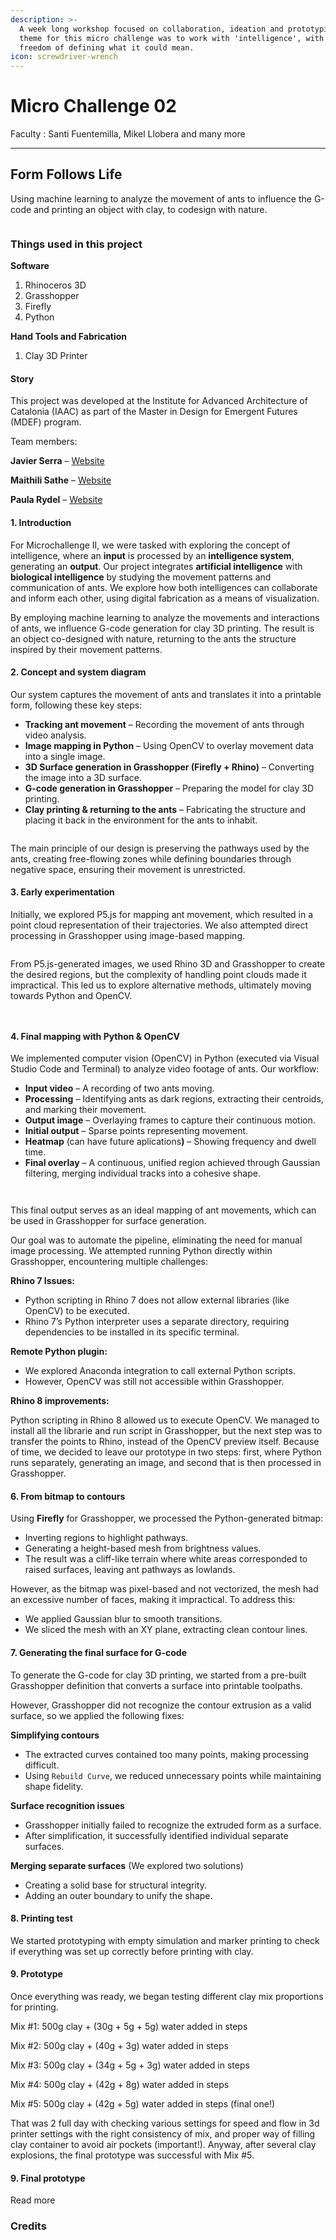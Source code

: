 ```yaml
---
description: >-
  A week long workshop focused on collaboration, ideation and prototyping. The
  theme for this micro challenge was to work with 'intelligence', with the
  freedom of defining what it could mean.
icon: screwdriver-wrench
---
```


# Micro Challenge 02

Faculty : Santi Fuentemilla, Mikel Llobera and many more

***

## Form Follows Life

Using machine learning to analyze the movement of ants to influence the G-code and printing an object with clay, to codesign with nature.



<figure><img src="../../.gitbook/assets/ezgif.com-video-to-gif-converter (3).gif" alt=""><figcaption></figcaption></figure>

### Things used in this project



**Software**&#x20;

1. Rhinoceros 3D
2. Grasshopper
3. Firefly
4. Python

**Hand Tools and Fabrication**&#x20;

1. Clay 3D Printer&#x20;

#### Story

This project was developed at the Institute for Advanced Architecture of Catalonia (IAAC) as part of the Master in Design for Emergent Futures (MDEF) program.

Team members:

**Javier Serra** – [Website](https://javierserraa.gitbook.io/home)

**Maithili Sathe** – [Website](https://maithilis.gitbook.io/mdef-archive)

**Paula Rydel** – [Website](https://futuresdrafts.wixsite.com/paularydel)

#### 1. Introduction <a href="#toc-1--introduction-0" id="toc-1--introduction-0"></a>

For Microchallenge II, we were tasked with exploring the concept of intelligence, where an **input** is processed by an **intelligence system**, generating an **output**. Our project integrates **artificial intelligence** with **biological intelligence** by studying the movement patterns and communication of ants. We explore how both intelligences can collaborate and inform each other, using digital fabrication as a means of visualization.

By employing machine learning to analyze the movements and interactions of ants, we influence G-code generation for clay 3D printing. The result is an object co-designed with nature, returning to the ants the structure inspired by their movement patterns.

#### 2. Concept and system diagram <a href="#toc-2--concept-and-system-diagram-1" id="toc-2--concept-and-system-diagram-1"></a>

Our system captures the movement of ants and translates it into a printable form, following these key steps:

* **Tracking ant movement** – Recording the movement of ants through video analysis.
* **Image mapping in Python** – Using OpenCV to overlay movement data into a single image.
* **3D Surface generation in Grasshopper (Firefly + Rhino)** – Converting the image into a 3D surface.
* **G-code generation in Grasshopper** – Preparing the model for clay 3D printing.
* **Clay printing & returning to the ants** – Fabricating the structure and placing it back in the environment for the ants to inhabit.



<figure><img src="../../.gitbook/assets/image (4).png" alt=""><figcaption></figcaption></figure>

The main principle of our design is preserving the pathways used by the ants, creating free-flowing zones while defining boundaries through negative space, ensuring their movement is unrestricted.

#### 3. Early experimentation <a href="#toc-3--early-experimentation-2" id="toc-3--early-experimentation-2"></a>

Initially, we explored P5.js for mapping ant movement, which resulted in a point cloud representation of their trajectories. We also attempted direct processing in Grasshopper using image-based mapping.

<figure><img src="../../.gitbook/assets/image (3).png" alt=""><figcaption></figcaption></figure>

From P5.js-generated images, we used Rhino 3D and Grasshopper to create the desired regions, but the complexity of handling point clouds made it impractical. This led us to explore alternative methods, ultimately moving towards Python and OpenCV.

<figure><img src="../../.gitbook/assets/image (5).png" alt=""><figcaption></figcaption></figure>



<figure><img src="../../.gitbook/assets/Screenshot 2025-03-05 111536.png" alt=""><figcaption></figcaption></figure>

#### 4. Final mapping with Python & OpenCV <a href="#toc-4--final-mapping-with-python--amp--opencv-3" id="toc-4--final-mapping-with-python--amp--opencv-3"></a>

We implemented computer vision (OpenCV) in Python (executed via Visual Studio Code and Terminal) to analyze video footage of ants. Our workflow:

* **Input video** – A recording of two ants moving.
* **Processing** – Identifying ants as dark regions, extracting their centroids, and marking their movement.
* **Output image** – Overlaying frames to capture their continuous motion.
* **Initial output** – Sparse points representing movement.
* **Heatmap** (can have future aplication&#x73;**)** – Showing frequency and dwell time.
* **Final overlay** – A continuous, unified region achieved through Gaussian filtering, merging individual tracks into a cohesive shape.

<figure><img src="../../.gitbook/assets/ezgif.com-video-to-gif-converter (1) (1).gif" alt=""><figcaption></figcaption></figure>

<figure><img src="../../.gitbook/assets/image (6).png" alt=""><figcaption></figcaption></figure>

This final output serves as an ideal mapping of ant movements, which can be used in Grasshopper for surface generation.

Our goal was to automate the pipeline, eliminating the need for manual image processing. We attempted running Python directly within Grasshopper, encountering multiple challenges:

**Rhino 7 Issues:**

* Python scripting in Rhino 7 does not allow external libraries (like OpenCV) to be executed.
* Rhino 7’s Python interpreter uses a separate directory, requiring dependencies to be installed in its specific terminal.

**Remote Python plugin:**

* We explored Anaconda integration to call external Python scripts.
* However, OpenCV was still not accessible within Grasshopper.

**Rhino 8 improvements:**

Python scripting in Rhino 8 allowed us to execute OpenCV. We managed to install all the librarie and run script in Grasshopper, but the next step was to transfer the points to Rhino, instead of the OpenCV preview itself. Because of time, we decided to leave our prototype in two steps: first, where Python runs separately, generating an image, and second that is then processed in Grasshopper.

#### 6. From bitmap to contours <a href="#toc-6--from-bitmap-to-contours-5" id="toc-6--from-bitmap-to-contours-5"></a>

Using **Firefly** for Grasshopper, we processed the Python-generated bitmap:

* Inverting regions to highlight pathways.
* Generating a height-based mesh from brightness values.
* The result was a cliff-like terrain where white areas corresponded to raised surfaces, leaving ant pathways as lowlands.

However, as the bitmap was pixel-based and not vectorized, the mesh had an excessive number of faces, making it impractical. To address this:

* We applied Gaussian blur to smooth transitions.
* We sliced the mesh with an XY plane, extracting clean contour lines.

#### 7. Generating the final surface for G-code <a href="#toc-7--generating-the-final-surface-for-g-code-6" id="toc-7--generating-the-final-surface-for-g-code-6"></a>

To generate the G-code for clay 3D printing, we started from a pre-built Grasshopper definition that converts a surface into printable toolpaths.

However, Grasshopper did not recognize the contour extrusion as a valid surface, so we applied the following fixes:

**Simplifying contours**

* The extracted curves contained too many points, making processing difficult.
* Using `Rebuild Curve`, we reduced unnecessary points while maintaining shape fidelity.

**Surface recognition issues**

* Grasshopper initially failed to recognize the extruded form as a surface.
* After simplification, it successfully identified individual separate surfaces.

**Merging separate surfaces** (We explored two solutions)

* Creating a solid base for structural integrity.
* Adding an outer boundary to unify the shape.

#### 8. Printing test <a href="#toc-8--printing--test-7" id="toc-8--printing--test-7"></a>

We started prototyping with empty simulation and marker printing to check if everything was set up correctly before printing with clay.

#### 9. Prototype <a href="#toc-9--prototype-8" id="toc-9--prototype-8"></a>

Once everything was ready, we began testing different clay mix proportions for printing.

Mix #1: 500g clay + (30g + 5g + 5g) water added in steps

​Mix #2: 500g clay + (40g + 3g) water added in steps

​Mix #3: 500g clay + (34g + 5g + 3g) water added in steps

​Mix #4: 500g clay + (42g + 8g) water added in steps

​Mix #5: 500g clay + (42g + 5g) water added in steps (final one!)

​That was 2 full day with checking various settings for speed and flow in 3d printer settings with the right consistency of mix, and proper way of filling clay container to avoid air pockets (important!). Anyway, after several clay explosions, the final prototype was successful with Mix #5.

#### 9. Final prototype <a href="#toc-9--final--prototype-9" id="toc-9--final--prototype-9"></a>

Read more

### Credits
